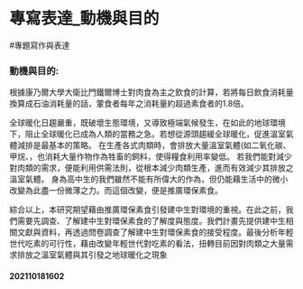 # 專寫表達_動機與目的
#專題寫作與表達      

### 動機與目的: 
根據康乃爾大學大衛比門鐵爾博士對肉食為主之飲食的計算，若將每日飲食消耗量換算成石油消耗量的話，葷食者每年之消耗量約超過素食者的1.8倍。

全球暖化日趨嚴重，既破壞生態環境，又導致極端氣候發生，在如此的地球環境下，阻止全球暖化已成為人類的當務之急。若想從源頭趨緩全球暖化，促進溫室氣體減排是最基本的策略。
在生產各式肉類時，會排放大量溫室氣體(如二氧化碳、甲烷、，也消耗大量作物作為牲畜的飼料，使得糧食利用率變低。
若我們能對減少對肉類的需求，便能利用供需法則，從根本減少肉類生產，進而有效減少其排放之溫室氣體。
身為高中生的我們雖然不能有所偉大的作為，但仍能藉生活中的微小改變為此盡一份微薄之力。而這個改變，便是推廣環保素食。

綜合以上，本研究期望藉由推廣環保素食引發建中生對環境的重視。在此之前，我們需要先調查、了解建中生對環保素食的了解度與態度。我們計畫先提供建中生相關文獻與資料，再透過問卷調查了解建中生對環保素食的接受程度。最後分析年輕世代吃素的可行性，藉由改變年輕世代對吃素的看法，扭轉目前因對肉類之大量需求排放之溫室氣體與其引發之地球暖化之現象

#### 202110181602